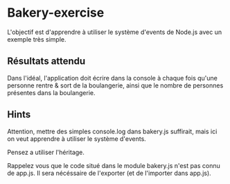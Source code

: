 # Bakery-exercise

L'objectif est d'apprendre à utiliser le système d'events de Node.js avec un exemple très simple. 

## Résultats attendu 

Dans l'idéal, l'application doit écrire dans la console à chaque fois qu'une personne rentre & sort de la boulangerie, ainsi que le nombre de personnes présentes dans la boulangerie.

## Hints

Attention, mettre des simples console.log dans bakery.js suffirait, mais ici on veut apprendre à utiliser le système d'events.

Pensez a utiliser l'héritage.

Rappelez vous que le code situé dans le module bakery.js n'est pas connu de app.js. Il sera nécéssaire de l'exporter (et de l'importer dans app.js).
